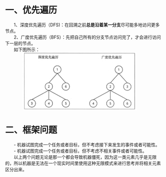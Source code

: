 # 一、优先遍历  
&emsp;&emsp;1、深度优先遍历（DFS)：在回溯之前**总是沿着某一分支**尽可能多地访问更多节点。  
&emsp;&emsp;2、广度优先遍历（BFS）：先把自己所有的分支节点访问完了，才会进行访问下一层的节点。  
&emsp;&emsp;如下图所示：  
&emsp;&emsp;&emsp;&emsp;![images](/images/DB.png)  
# 二、框架问题  
&emsp;&emsp;-  机器试图完成一个任务或者目标，但不考虑接下来发生的事件或者可能性。  
&emsp;&emsp;-  机器试图完成一个任务或者目标，但不考虑不相关事件或者可能性。  
&emsp;&emsp;以上两个问题无论是那一个都会导致机器僵死，因为这一类元素几乎是无限的，所以机器是无法在一个现实时间里使用这种无限模式来进行思考并将相关元素区分出来。


